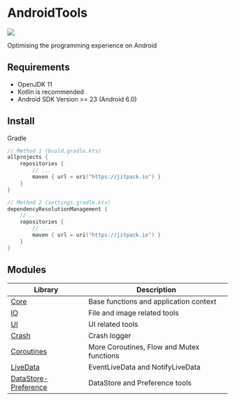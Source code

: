 # AndroidTools

[![](https://jitpack.io/v/io.github.xfy9326/atools.svg)](https://jitpack.io/#io.github.xfy9326/atools)

Optimising the programming experience on Android

## Requirements

- OpenJDK 11
- Kotlin is recommended
- Android SDK Version >= 23 (Android 6.0)

## Install

Gradle

```kotlin
// Method 1 (build.gradle.kts)
allprojects {
    repositories {
        // ...
        maven { url = uri("https://jitpack.io") }
    }
}

// Method 2 (settings.gradle.kts)
dependencyResolutionManagement {
    // ..
    repositories {
        // ...
        maven { url = uri("https://jitpack.io") }
    }
}
```

## Modules

| Library | Description |
| ----- | ----- |
| [Core](core/README.md) | Base functions and application context |
| [IO](io/README.md) | File and image related tools |
| [UI](ui/README.md) | UI related tools |
| [Crash](crash/README.md) | Crash logger |
| [Coroutines](coroutines/README.md) | More Coroutines, Flow and Mutex functions |
| [LiveData](livedata/README.md) | EventLiveData and NotifyLiveData |
| [DataStore-Preference](datastore-preference/README.md) | DataStore and Preference tools |
